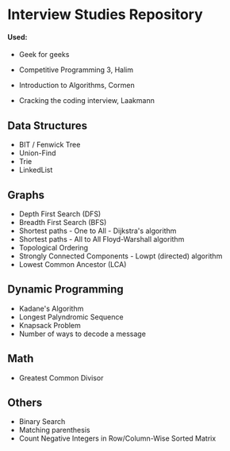 # Interview Studies Repository

#### Used:

- Geek for geeks

- Competitive Programming 3, Halim

- Introduction to Algorithms, Cormen

- Cracking the coding interview, Laakmann

## Data Structures

- BIT / Fenwick Tree
- Union-Find
- Trie
- LinkedList

## Graphs

- Depth First Search (DFS)
- Breadth First Search (BFS)
- Shortest paths - One to All - Dijkstra's algorithm 
- Shortest paths - All to All Floyd-Warshall algorithm
- Topological Ordering
- Strongly Connected Components - Lowpt (directed) algorithm
- Lowest Common Ancestor (LCA)

## Dynamic Programming
- Kadane's Algorithm
- Longest Palyndromic Sequence
- Knapsack Problem
- Number of ways to decode a message

## Math
- Greatest Common Divisor

## Others
- Binary Search
- Matching parenthesis
- Count Negative Integers in Row/Column-Wise Sorted Matrix

